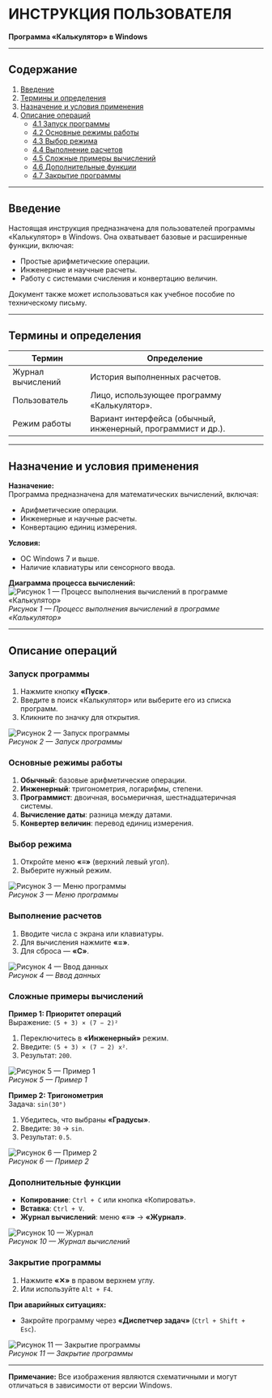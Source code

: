# ИНСТРУКЦИЯ ПОЛЬЗОВАТЕЛЯ  
**Программа «Калькулятор» в Windows**  

---

## Содержание  
1. [Введение](#введение)  
2. [Термины и определения](#термины-и-определения)  
3. [Назначение и условия применения](#назначение-и-условия-применения)  
4. [Описание операций](#описание-операций)  
   - [4.1 Запуск программы](#запуск-программы)  
   - [4.2 Основные режимы работы](#основные-режимы-работы)  
   - [4.3 Выбор режима](#выбор-режима)  
   - [4.4 Выполнение расчетов](#выполнение-расчетов)  
   - [4.5 Сложные примеры вычислений](#сложные-примеры-вычислений)  
   - [4.6 Дополнительные функции](#дополнительные-функции)  
   - [4.7 Закрытие программы](#закрытие-программы)  

---

## Введение  
Настоящая инструкция предназначена для пользователей программы «Калькулятор» в Windows. Она охватывает базовые и расширенные функции, включая:  
- Простые арифметические операции.  
- Инженерные и научные расчеты.  
- Работу с системами счисления и конвертацию величин.  

Документ также может использоваться как учебное пособие по техническому письму.  

---

## Термины и определения  
| Термин                | Определение                                                                 |
|-----------------------|-----------------------------------------------------------------------------|
| Журнал вычислений     | История выполненных расчетов.                                               |
| Пользователь          | Лицо, использующее программу «Калькулятор».                                |
| Режим работы          | Вариант интерфейса (обычный, инженерный, программист и др.).               |

---

## Назначение и условия применения  
**Назначение:**  
Программа предназначена для математических вычислений, включая:  
- Арифметические операции.  
- Инженерные и научные расчеты.  
- Конвертацию единиц измерения.  

**Условия:**  
- ОС Windows 7 и выше.  
- Наличие клавиатуры или сенсорного ввода.  

**Диаграмма процесса вычислений:**  
![Рисунок 1 — Процесс выполнения вычислений в программе «Калькулятор»](media/image1.png)  
*Рисунок 1 — Процесс выполнения вычислений в программе «Калькулятор»*  

---

## Описание операций  

### Запуск программы  
1. Нажмите кнопку **«Пуск»**.  
2. Введите в поиск «Калькулятор» или выберите его из списка программ.  
3. Кликните по значку для открытия.  

![Рисунок 2 — Запуск программы](media/image2.png)  
*Рисунок 2 — Запуск программы*  

### Основные режимы работы  
1. **Обычный**: базовые арифметические операции.  
2. **Инженерный**: тригонометрия, логарифмы, степени.  
3. **Программист**: двоичная, восьмеричная, шестнадцатеричная системы.  
4. **Вычисление даты**: разница между датами.  
5. **Конвертер величин**: перевод единиц измерения.  

### Выбор режима  
1. Откройте меню **«≡»** (верхний левый угол).  
2. Выберите нужный режим.  

![Рисунок 3 — Меню программы](media/image3.png)  
*Рисунок 3 — Меню программы*  

### Выполнение расчетов  
1. Вводите числа с экрана или клавиатуры.  
2. Для вычисления нажмите **«=»**.  
3. Для сброса — **«C»**.  

![Рисунок 4 — Ввод данных](media/image4.png)  
*Рисунок 4 — Ввод данных*  

### Сложные примеры вычислений  
**Пример 1: Приоритет операций**  
Выражение: `(5 + 3) × (7 − 2)²`  
1. Переключитесь в **«Инженерный»** режим.  
2. Введите: `(5 + 3) × (7 − 2) x²`.  
3. Результат: `200`.  

![Рисунок 5 — Пример 1](media/image5.png)  
*Рисунок 5 — Пример 1*  

**Пример 2: Тригонометрия**  
Задача: `sin(30°)`  
1. Убедитесь, что выбраны **«Градусы»**.  
2. Введите: `30` → `sin`.  
3. Результат: `0.5`.  

![Рисунок 6 — Пример 2](media/image6.png)  
*Рисунок 6 — Пример 2*  

### Дополнительные функции  
- **Копирование**: `Ctrl + C` или кнопка «Копировать».  
- **Вставка**: `Ctrl + V`.  
- **Журнал вычислений**: меню **«≡»** → **«Журнал»**.  

![Рисунок 10 — Журнал](media/image10.png)  
*Рисунок 10 — Журнал вычислений*  

### Закрытие программы  
1. Нажмите **«✕»** в правом верхнем углу.  
2. Или используйте `Alt + F4`.  

**При аварийных ситуациях:**  
- Закройте программу через **«Диспетчер задач»** (`Ctrl + Shift + Esc`).  

![Рисунок 11 — Закрытие программы](media/image11.png)  
*Рисунок 11 — Закрытие программы*  

--- 

**Примечание:** Все изображения являются схематичными и могут отличаться в зависимости от версии Windows.  